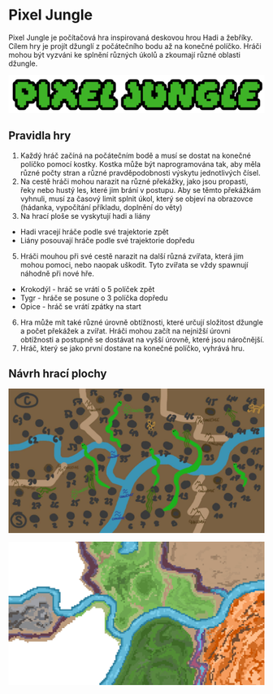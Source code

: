 # Pixel Jungle
Pixel Jungle je počítačová hra inspirovaná deskovou hrou Hadi a žebříky. Cílem hry je projít džunglí z počátečního bodu až na konečné políčko. Hráči mohou být vyzváni ke splnění různých úkolů a zkoumají různé oblasti džungle.

![Logo](https://github.com/pslib-cz/2022l4web-app-mockup-AlanFabik/blob/main/logo.png)

## Pravidla hry
1. Každý hráč začíná na počátečním bodě a musí se dostat na konečné políčko pomocí kostky. Kostka může být naprogramována tak, aby měla různé počty stran a různé pravděpodobnosti výskytu jednotlivých čísel.
2. Na cestě hráči mohou narazit na různé překážky, jako jsou propasti, řeky nebo hustý les, které jim brání v postupu. Aby se těmto překážkám vyhnuli, musí za časový limit splnit úkol, který se objeví na obrazovce (hádanka, vypočítání příkladu, doplnění do věty)
3. Na hrací ploše se vyskytují hadi a liány
- Hadi vracejí hráče podle své trajektorie zpět
- Liány posouvají hráče podle své trajektorie dopředu
5. Hráči mouhou při své cestě narazit na další různá zvířata, která jim mohou pomoci, nebo naopak uškodit. Tyto zvířata se vždy spawnují náhodně při nové hře.
- Krokodýl - hráč se vrátí o 5 políček zpět
- Tygr - hráče se posune o 3 políčka dopředu
- Opice - hráč se vrátí zpátky na start
6. Hra může mít také různé úrovně obtížnosti, které určují složitost džungle a počet překážek a zvířat. Hráči mohou začít na nejnižší úrovni obtížnosti a postupně se dostávat na vyšší úrovně, které jsou náročnější.
7. Hráč, který se jako první dostane na konečné políčko, vyhrává hru.

## Návrh hrací plochy

![Návrh](https://github.com/pslib-cz/2022l4web-app-mockup-AlanFabik/blob/main/n%C3%A1vrh-hrac%C3%AD-plocha.jpg)

![Návrh2](https://github.com/pslib-cz/2022l4web-app-mockup-AlanFabik/blob/main/n%C3%A1vrh-hrac%C3%AD-plocha2.jpg)
